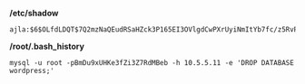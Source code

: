 **/etc/shadow**
```
ajla:$6$OLfdLDQT$7Q2mzNaQEudRSaHZck3P165EI3OVlgdCwPXrUyiNmItYb7fc/z5RvPc.4VeMgsGMq1H7Wl3HH/dUP2ELRjc2t1:18184:0:99999:7:::
```

**/root/.bash_history**
```
mysql -u root -pBmDu9xUHKe3fZi3Z7RdMBeb -h 10.5.5.11 -e 'DROP DATABASE wordpress;'
```
